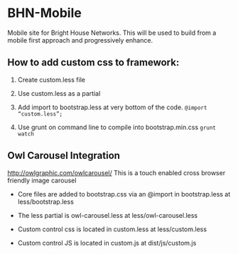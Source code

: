 # BHN-Mobile
Mobile site for Bright House Networks. This will be used to build from a mobile first approach and progressively enhance.


How to add custom css to framework:
-----------------------------------

1. Create custom.less file

2. Use custom.less as a partial

3. Add import to bootstrap.less at very bottom of the code.
	 <code>@import “custom.less”;</code>

4. Use grunt on command line to compile into bootstrap.min.css
	 <code>grunt watch</code>	
	 


Owl Carousel Integration
------------------------

http://owlgraphic.com/owlcarousel/
This is a touch enabled cross browser friendly image carousel

- Core files are added to bootstrap.css via an @import in bootstrap.less at less/bootstrap.less

- The less partial is owl-carousel.less at less/owl-carousel.less

- Custom control css is located in custom.less at less/custom.less

- Custom control JS is located in custom.js at dist/js/custom.js